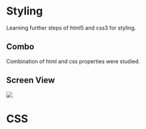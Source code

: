 <h1> Styling </h1>

Learning further steps of html5 and css3 for styling.

<h2> Combo </h2>

Combination of html and css properties were studied. 

<h2> Screen View </h2>

![](ekran.gif)

# CSS
